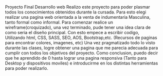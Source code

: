 Proyecto Final Desarrollo web
Realizo este proyecto para poder plasmar todos los conocimientos obtenidos durante la cursada. Para esto elegi realizar una pagina web orientada a la venta de indumentaria Masculina, tanto formal como informal.
Para comenzar realice un wireframe(croquizado), una vez terminado, pude tener una idea clara de como seria el diseño principal.
Con esto empece a escribir codigo, Utilizando html, CSS, SASS, SEO, AOS, Bootstrap,etc. (Recursos de paginas para encontrar colores, imagenes, etc)
Una vez pragmatizado todo lo visto durante las clases, logre obtener una pagina que me parecia adecuada para cumplir con todos los objetivos del proyecto.
Como conclusion, puedo decir que he aprendido de 0 hasta lograr una pagina responsiva (Tanto para Desktop y dispositivos moviles) e introducirme en los distintas herramientas para poder realizarlo.  
